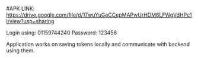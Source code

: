#APK LINK:
https://drive.google.com/file/d/17wuYuGeCCepMAPwUrHDM6LFWgVdHPc1I/view?usp=sharing

Login using: 01159744240
Password: 123456

Application works on saving tokens locally and communicate with backend using them.
